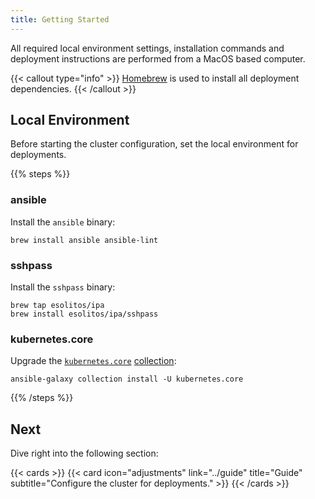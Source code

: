 ```yaml
---
title: Getting Started
---
```


All required local environment settings, installation commands and deployment instructions are performed from a MacOS based computer.

<!--more-->

{{< callout type="info" >}}
  [Homebrew](https://brew.sh) is used to install all deployment dependencies.
{{< /callout >}}

## Local Environment

Before starting the cluster configuration, set the local environment for deployments.

{{% steps %}}

### ansible

Install the `ansible` binary:

```shell
brew install ansible ansible-lint
```

### sshpass

Install the `sshpass` binary:

```shell
brew tap esolitos/ipa
brew install esolitos/ipa/sshpass
```

### kubernetes.core

Upgrade the [`kubernetes.core`](https://github.com/ansible-collections/kubernetes.core/blob/main/docs/kubernetes.core.helm_module.rst) [collection](https://docs.ansible.com/ansible/latest/collections_guide/collections_installing.html):

```shell
ansible-galaxy collection install -U kubernetes.core
```

{{% /steps %}}

## Next

Dive right into the following section:

{{< cards >}}
  {{< card icon="adjustments" link="../guide" title="Guide" subtitle="Configure the cluster for deployments." >}}
{{< /cards >}}
